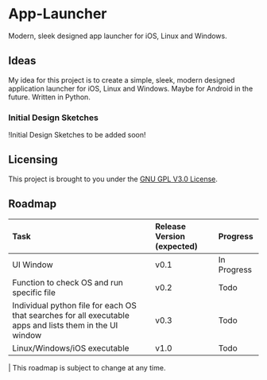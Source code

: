 # App-Launcher
Modern, sleek designed app launcher for iOS, Linux and Windows.

## Ideas
My idea for this project is to create a simple, sleek, modern designed application launcher for iOS, Linux and Windows. Maybe for Android in the future. Written in Python.

### Initial Design Sketches
!Initial Design Sketches to be added soon!

## Licensing
This project is brought to you under the [GNU GPL V3.0 License](https://choosealicense.com/licenses/gpl-3.0/).

## Roadmap
| Task | Release Version (expected) | Progress |
| :--- | :--- | :--- |
| UI Window | v0.1 | In Progress |
| Function to check OS and run specific file | v0.2 | Todo |
| Individual python file for each OS that searches for all executable apps and lists them in the UI window | v0.3 | Todo |
| Linux/Windows/iOS  executable | v1.0 | Todo |

   | This roadmap is subject to change at any time.
